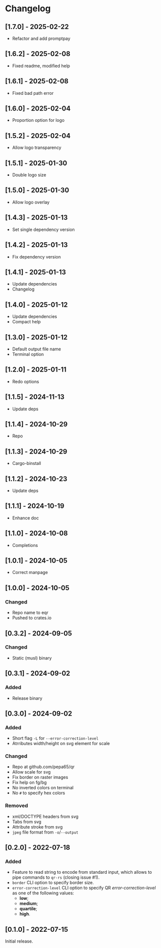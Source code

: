 # Changelog
## [1.7.0] - 2025-02-22
- Refactor and add promptpay

## [1.6.2] - 2025-02-08
- Fixed readme, modified help

## [1.6.1] - 2025-02-08
- Fixed bad path error

## [1.6.0] - 2025-02-04
- Proportion option for logo

## [1.5.2] - 2025-02-04
- Allow logo transparency

## [1.5.1] - 2025-01-30
- Double logo size

## [1.5.0] - 2025-01-30
- Allow logo overlay

## [1.4.3] - 2025-01-13
- Set single dependency version

## [1.4.2] - 2025-01-13
- Fix dependency version

## [1.4.1] - 2025-01-13
- Update dependencies
- Changelog

## [1.4.0] - 2025-01-12
- Update dependencies
- Compact help 

## [1.3.0] - 2025-01-12
- Default output file name
- Terminal option

## [1.2.0] - 2025-01-11
- Redo options

## [1.1.5] - 2024-11-13
- Update deps

## [1.1.4] - 2024-10-29
- Repo

## [1.1.3] - 2024-10-29
- Cargo-binstall

## [1.1.2] - 2024-10-23
- Update deps

## [1.1.1] - 2024-10-19
- Enhance doc

## [1.1.0] - 2024-10-08
- Completions

## [1.0.1] - 2024-10-05
- Correct manpage

## [1.0.0] - 2024-10-05
### Changed
- Repo name to eqr
- Pushed to crates.io

## [0.3.2] - 2024-09-05
### Changed
- Static (musl) binary

## [0.3.1] - 2024-09-02
### Added
- Release binary

## [0.3.0] - 2024-09-02
### Added
- Short flag `-L` for `--error-correction-level`
- Atrributes width/height on svg element for scale

### Changed
- Repo at github.com/pepa65/qr
- Allow scale for svg
- Fix border on raster images
- Fix help on fg/bg
- No inverted colors on terminal
- No `#` to specify hex colors

### Removed
- xml/DOCTYPE headers from svg
- Tabs from svg
- Attribute stroke from svg
- `jpeg` file format from `-o`/`--output`

## [0.2.0] - 2022-07-18
### Added
- Feature to read string to encode from standard input, which allows to pipe
  commands to `qr-rs` (closing issue #1).
- `border` CLI option to specify border size.
- `error-correction-level` CLI option to specify QR *error-correction-level* as
  one of the following values:
  - **low**;
  - **medium**;
  - **quartile**;
  - **high**.

## [0.1.0] - 2022-07-15
Initial release.
